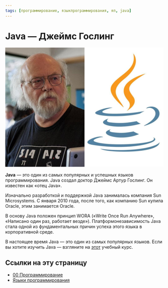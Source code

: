 ```yaml
---
tags: [программирование, языкпрограммирования, яп, java]
---
```

# Java — Джеймс Гослинг

![Java — Джеймс Гослинг](../assets/Java%20-%20%D0%94%D0%B6%D0%B5%D0%B9%D0%BC%D1%81%20%D0%93%D0%BE%D1%81%D0%BB%D0%B8%D0%BD%D0%B3.jpg)

**Java** — это один из самых популярных и успешных языков программирования. Java создал доктор Джеймс Артур Гослинг. Он известен как «отец Java».
  
Изначально разработкой и поддержкой Java занималась компания Sun Microsystems. С января 2010 года, после того, как компанию Sun купила Oracle, этим занимается Oracle.
  
В основу Java положен принцип WORA («Write Once Run Anywhere», «Написано один раз, работает везде»). Платформонезависимость Java стала одной из фундаментальных причин успеха этого языка в корпоративной среде. 
  
В настоящее время Java — это один из самых популярных языков. Если вы хотите изучить Java — взгляните на [этот](https://freecoursesite.com/complete-java-masterclass-5/) учебный курс.

## Ссылки на эту страницу

- [00 Программирование](00%20%D0%9F%D1%80%D0%BE%D0%B3%D1%80%D0%B0%D0%BC%D0%BC%D0%B8%D1%80%D0%BE%D0%B2%D0%B0%D0%BD%D0%B8%D0%B5.md)
- [Языки программирования](%D0%AF%D0%B7%D1%8B%D0%BA%D0%B8%20%D0%BF%D1%80%D0%BE%D0%B3%D1%80%D0%B0%D0%BC%D0%BC%D0%B8%D1%80%D0%BE%D0%B2%D0%B0%D0%BD%D0%B8%D1%8F.md)
